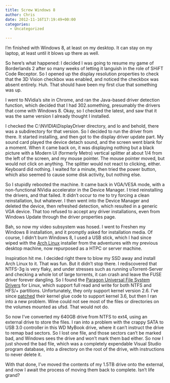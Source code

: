 ```yaml
---
title: Screw Windows 8
author: Chris
date: 2012-11-16T17:19:49+00:00
categories:
  - Uncategorized

---
```

I&#8217;m finished with Windows 8, at least on my desktop. It can stay on my laptop, at least until it blows up there as well.

So here&#8217;s what happened: I decided I was going to resume my game of Borderlands 2 after so many weeks of letting it languish in the role of SHiFT Code Receptor. So I opened up the display resolution properties to check that the 3D Vision checkbox was enabled, and noticed the checkbox was absent entirely. Huh. That should have been my first clue that something was up.

I went to NVidia&#8217;s site in Chrome, and ran the Java-based driver detection function, which decided that I had 302.something, presumably the drivers that come with Windows 8. Okay, so I checked the latest, and saw that it was the same version I already thought I installed.

I checked the C:\\NVIDIA\\DisplayDriver directory, and lo and behold, there was a subdirectory for that version. So I decided to run the driver from there. It started installing, and then got to the display driver update part. My sound card played the device detach sound, and the screen went blank for a moment. When it came back on, it was displaying nothing but a black picture with a Modern UI (formerly Metro) vertical splitter at about 1/4 from the left of the screen, and my mouse pointer. The mouse pointer moved, but would not click on anything. The splitter would not react to clicking, either. Keyboard did nothing. I waited for a minute, then tried the power button, which also seemed to cause some disk activity, but nothing else.

So I stupidly rebooted the machine. It came back in VGA/VESA mode, with a non-functional NVidia accelerator in the Device Manager. I tried reinstalling the drivers, and that failed. It didn&#8217;t occur to me to try forcing a clean reinstallation, but whatever. I then went into the Device Manager and deleted the device, then refreshed detection, which resulted in a generic VGA device. That too refused to accept any driver installations, even from Windows Update through the driver properties page.

Bah, so now my video subsystem was hosed. I went to Freshen my Windows 8 installation, and it promptly asked for installation media. Of course, I didn&#8217;t burn Windows 8, I used a USB stick, which I had since wiped with the [Arch Linux][1] installer from the adventures with my previous desktop machine, now repurposed as a HTPC or server machine.

Inspiration hit me. I decided right there to blow my SSD away and install Arch Linux to it. That was fun. But it didn&#8217;t stop there. I rediscovered that NTFS-3g is very flaky, and under stresses such as running uTorrent-Server and checking a whole lot of large torrents, it can crash and leave the FUSE driver forever dangling. So I found the [Paragon Universal File System Drivers][2] for Linux, which support full read and write for both NTFS and HFS/+ partitions. Unfortunately, they only support kernel version 2.6. I&#8217;ve since [patched][3] their kernel glue code to support kernel 3.6, but then I ran into a new problem. Wine could not see most of the files or directories on the volumes mounted as ufsd. That would not do.

So now I&#8217;ve converted my 640GB drive from NTFS to ext4, using an external drive to store the files. I ran into a problem with the crappy SATA to USB 3.0 controller in this WD MyBook drive, where it can&#8217;t instruct the drive to remap bad sectors. So I lost one file, and those sectors can&#8217;t be marked bad, and Windows sees the drive and won&#8217;t mark them bad either. So now I just shoved the bad file, which was a completely expendable Visual Studio program database, into a directory on the root of the drive, with instructions to never delete it.

With that done, I&#8217;ve moved the contents of my 1.5TB drive onto the external, and now I await the process of moving them back to complete. Isn&#8217;t life grand?

 [1]: http://www.archlinux.org/
 [2]: http://www.paragon-software.com/technologies/ufsd.html
 [3]: //balde.losno.co/kn/t/paragon-ufsd-3.6.patch
